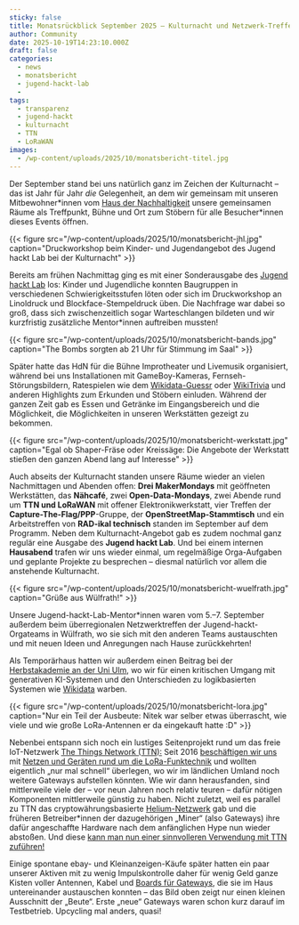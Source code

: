 ```yaml
---
sticky: false
title: Monatsrückblick September 2025 – Kulturnacht und Netzwerk-Treffen
author: Community
date: 2025-10-19T14:23:10.000Z
draft: false
categories:
  - news
  - monatsbericht
  - jugend-hackt-lab
  - 
tags:
  - transparenz
  - jugend-hackt
  - kulturnacht
  - TTN
  - LoRaWAN
images:
  - /wp-content/uploads/2025/10/monatsbericht-titel.jpg
---
```


Der September stand bei uns natürlich ganz im Zeichen der Kulturnacht – das ist Jahr für Jahr _die_ Gelegenheit, an dem wir gemeinsam mit unseren Mitbewohner\*innen vom [Haus der Nachhaltigkeit](https://www.h-d-n.org/) unsere gemeinsamen Räume als Treffpunkt, Bühne und Ort zum Stöbern für alle Besucher\*innen dieses Events öffnen.

{{< figure src="/wp-content/uploads/2025/10/monatsbericht-jhl.jpg" caption="Druckworkshop beim Kinder- und Jugendangebot des Jugend hackt Lab bei der Kulturnacht" >}}

Bereits am frühen Nachmittag ging es mit einer Sonderausgabe des [Jugend hackt Lab](/category/jugend-hackt-lab/) los: Kinder und Jugendliche konnten Baugruppen in verschiedenen Schwierigkeitsstufen löten oder sich im Druckworkshop an Linoldruck und Blockface-Stempeldruck üben. 
Die Nachfrage war dabei so groß, dass sich zwischenzeitlich sogar Warteschlangen bildeten und wir kurzfristig zusätzliche Mentor\*innen auftreiben mussten!

{{< figure src="/wp-content/uploads/2025/10/monatsbericht-bands.jpg" caption="The Bombs sorgten ab 21 Uhr für Stimmung im Saal" >}}

Später hatte das HdN für die Bühne Improtheater und Livemusik organisiert, während bei uns Installationen mit GameBoy-Kameras, Fernseh-Störungsbildern, Ratespielen wie dem [Wikidata-Guessr](/wie-gut-kennst-du-dich-in-neu-ulm-aus/) oder [WikiTrivia](https://wikitrivia.tomjwatson.com/) und anderen Highlights zum Erkunden und Stöbern einluden. 
Während der ganzen Zeit gab es Essen und Getränke im Eingangsbereich und die Möglichkeit, die Möglichkeiten in unseren Werkstätten gezeigt zu bekommen.

{{< figure src="/wp-content/uploads/2025/10/monatsbericht-werkstatt.jpg" caption="Egal ob Shaper-Fräse oder Kreissäge: Die Angebote der Werkstatt stießen den ganzen Abend lang auf Interesse" >}}

Auch abseits der Kulturnacht standen unsere Räume wieder an vielen Nachmittagen und Abenden offen: **Drei MakerMondays** mit geöffneten Werkstätten, das **Nähcafé**, zwei **Open-Data-Mondays**, zwei Abende rund um **TTN und LoRaWAN** mit offener Elektronikwerkstatt, vier Treffen der **Capture-The-Flag/PPP**-Gruppe, der **OpenStreetMap-Stammtisch** und ein Arbeitstreffen von **RAD-ikal technisch** standen im September auf dem Programm.
Neben dem Kulturnacht-Angebot gab es zudem nochmal ganz regulär eine Ausgabe des **Jugend hackt Lab**. 
Und bei einem internen **Hausabend** trafen wir uns wieder einmal, um regelmäßige Orga-Aufgaben und geplante Projekte zu besprechen – diesmal natürlich vor allem die anstehende Kulturnacht.

{{< figure src="/wp-content/uploads/2025/10/monatsbericht-wuelfrath.jpg" caption="Grüße aus Wülfrath!" >}}

Unsere Jugend-hackt-Lab-Mentor\*innen waren vom 5.–7. September außerdem beim überregionalen Netzwerktreffen der Jugend-hackt-Orgateams in Wülfrath, wo sie sich mit den anderen Teams austauschten und mit neuen Ideen und Anregungen nach Hause zurückkehrten!

Als Temporärhaus hatten wir außerdem einen Beitrag bei der [Herbstakademie an der Uni Ulm](https://www.uni-ulm.de/einrichtungen/zawiw/programmlinien-und-themen/akademiewochen/), wo wir für einen kritischen Umgang mit generativen KI-Systemen und den Unterschieden zu logikbasierten Systemen wie [Wikidata](https://www.wikidata.org/wiki/Wikidata:Main_Page) warben.

{{< figure src="/wp-content/uploads/2025/10/monatsbericht-lora.jpg" caption="Nur ein Teil der Ausbeute: Nitek war selber etwas überrascht, wie viele und wie große LoRa-Antennen er da eingekauft hatte :D" >}}

Nebenbei entspann sich noch ein lustiges Seitenprojekt rund um das freie IoT-Netzwerk [The Things Network (TTN):](https://www.thethingsnetwork.org/) Seit 2016 [beschäftigen wir uns](/gruppen/ttn/) mit [Netzen und Geräten rund um die LoRa-Funktechnik](https://de.wikipedia.org/wiki/Long_Range_Wide_Area_Network) und wollten eigentlich „nur mal schnell“ überlegen, wo wir im ländlichen Umland noch weitere Gateways aufstellen könnten. 
Wie wir dann herausfanden, sind mittlerweile viele der – vor neun Jahren noch relativ teuren – dafür nötigen Komponenten mittlerweile günstig zu haben. 
Nicht zuletzt, weil es parallel zu TTN das cryptowährungsbasierte [Helium-Netzwerk](https://en.wikipedia.org/wiki/Helium_Network) gab und die früheren Betreiber\*innen der dazugehörigen „Miner“ (also Gateways) ihre dafür angeschaffte Hardware nach dem anfänglichen Hype nun wieder abstoßen. 
Und diese [kann man nun einer sinnvolleren Verwendung mit TTN zuführen!](https://medium.com/@friedkiwi/repurposing-helium-iot-hotspots-for-the-things-network-4b6cb655c76e)

Einige spontane ebay- und Kleinanzeigen-Käufe später hatten ein paar unserer Aktiven mit zu wenig Impulskontrolle daher für wenig Geld ganze Kisten voller Antennen, Kabel und [Boards für Gateways](https://wiki.seeedstudio.com/WM1302_module/), die sie im Haus untereinander austauschen konnten – das Bild oben zeigt nur einen kleinen Ausschnitt der „Beute“. 
Erste „neue“ Gateways waren schon kurz darauf im Testbetrieb. 
Upcycling mal anders, quasi!
